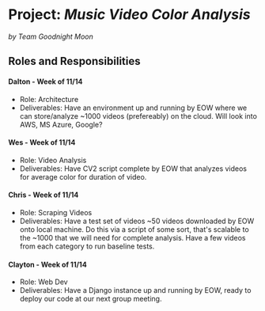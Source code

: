 # Project: *Music Video Color Analysis*
*by Team Goodnight Moon*

## Roles and Responsibilities

#### Dalton - Week of 11/14
- Role: Architecture 
- Deliverables: Have an environment up and running by EOW where we can store/analyze ~1000 videos (prefereably) on the cloud. Will look into AWS, MS Azure, Google?

#### Wes - Week of 11/14
- Role: Video Analysis
- Deliverables: Have CV2 script complete by EOW that analyzes videos for average color for duration of video.

#### Chris - Week of 11/14
- Role: Scraping Videos
- Deliverables: Have a test set of videos ~50 videos downloaded by EOW onto local machine. Do this via a script of some sort, that's scalable to the ~1000 that we will need for complete analysis. Have a few videos from each category to run baseline tests.

#### Clayton - Week of 11/14
- Role: Web Dev
- Deliverables: Have a Django instance up and running by EOW, ready to deploy our code at our next group meeting.